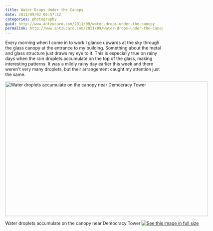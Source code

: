 ```yaml
---
title: Water Drops Under the Canopy
date: 2011/09/02 06:57:12
categories: photography
guid: http://www.antzucaro.com/2011/09/water-drops-under-the-canopy
permalink: http://www.antzucaro.com/2011/09/water-drops-under-the-canopy
---
```

Every morning when I come in to work I glance upwards at the sky through the glass canopy at the entrance to my building. Something about the metal and glass structure just draws my eye to it. This is especially true on rainy days when the rain droplets accumulate on the top of the glass, making interesting patterns. It was a mildly rainy day earlier this week and there weren't very many droplets, but their arrangement caught my attention just the same. 

<div class='wp-caption aligncenter' style='width: 660px; margin-left: auto; margin-right: auto;'>
<img width='650px' height='431px' alt="Water droplets accumulate on the canopy near Democracy Tower" title='Water droplets accumulate on the canopy near Democracy Tower' src='http://media.antzucaro.com/uploads/2011/08/27RTC/Reston_004_m.jpg'>
<p class='wp-caption-text'>Water droplets accumulate on the canopy near Democracy Tower <a href='http://media.antzucaro.com/uploads/2011/08/27RTC/Reston_004_l.jpg'><img alt='See this image in full size' src='http://media.antzucaro.com/static/fs_img.jpg' /></a></p>
</div>
